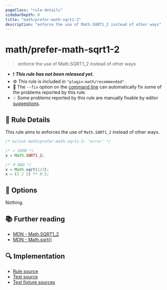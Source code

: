 ```yaml
---
pageClass: "rule-details"
sidebarDepth: 0
title: "math/prefer-math-sqrt1-2"
description: "enforce the use of Math.SQRT1_2 instead of other ways"
---
```


# math/prefer-math-sqrt1-2

> enforce the use of Math.SQRT1_2 instead of other ways

- :exclamation: <badge text="This rule has not been released yet." vertical="middle" type="error"> **_This rule has not been released yet._** </badge>
- :gear: This rule is included in `"plugin:math/recommended"`.
- :wrench: The `--fix` option on the [command line](https://eslint.org/docs/user-guide/command-line-interface#fixing-problems) can automatically fix some of the problems reported by this rule.
- :bulb: Some problems reported by this rule are manually fixable by editor [suggestions](https://eslint.org/docs/developer-guide/working-with-rules#providing-suggestions).

## :book: Rule Details

This rule aims to enforces the use of `Math.SQRT1_2` instead of other ways.

<eslint-code-block fix>

<!-- eslint-skip -->

```js
/* eslint math/prefer-math-sqrt1-2: 'error' */

/* ✓ GOOD */
x = Math.SQRT1_2;

/* ✗ BAD */
x = Math.sqrt(1/2);
x = (1 / 2) ** 0.5;
```

</eslint-code-block>

## :wrench: Options

Nothing.

## :books: Further reading

- [MDN - Math.SQRT1_2](https://developer.mozilla.org/en-US/docs/Web/JavaScript/Reference/Global_Objects/Math/SQRT1_2)
- [MDN - Math.sqrt()](https://developer.mozilla.org/en-US/docs/Web/JavaScript/Reference/Global_Objects/Math/sqrt)

## :mag: Implementation

- [Rule source](https://github.com/ota-meshi/eslint-plugin-math/blob/main/src/rules/prefer-math-sqrt1-2.ts)
- [Test source](https://github.com/ota-meshi/eslint-plugin-math/blob/main/tests/src/rules/prefer-math-sqrt1-2.ts)
- [Test fixture sources](https://github.com/ota-meshi/eslint-plugin-math/tree/main/tests/fixtures/rules/prefer-math-sqrt1-2)
